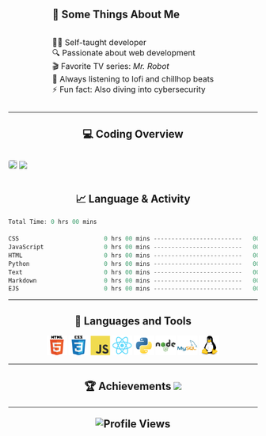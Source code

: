 <div style="display:grid; justify-content:center;">
<h2 align="left">👋 Some Things About Me</h2>
<p align="left" style="font-size:16px;">
  👨‍💻 Self-taught developer <br />
  🔍 Passionate about web development <br />
  🎬 Favorite TV series: <i>Mr. Robot</i> <br />
  🎵 Always listening to lofi and chillhop beats <br />
  ⚡ Fun fact: Also diving into cybersecurity
</p>
</div>

---

<h2 align="center">💻 Coding Overview</h2>
<div style="display:flex; gap:16px;">
  <p align="center">
    <img
      src="https://github-readme-stats.vercel.app/api?username=zeroex3c&show_icons=true&theme=graywhite&hide_border=true&custom_title=Coding+Overview&line_height=24&rank_icon=github"
      width=49%"
     style="border:0.5px solid silver; border-radius:4px;"
    />
   <img
    src="https://streak-stats.demolab.com?user=zeroex3c&theme=graywhite"
    width="49%"
    />
  </p>
</div>

<h2 align="center">📈 Language & Activity</h2>

``` rust
Total Time: 0 hrs 00 mins

CSS                        0 hrs 00 mins -------------------------   00.00 %
JavaScript                 0 hrs 00 mins -------------------------   00.00 %
HTML                       0 hrs 00 mins -------------------------   00.00 %
Python                     0 hrs 00 mins -------------------------   00.00 %
Text                       0 hrs 00 mins -------------------------   00.00 %
Markdown                   0 hrs 00 mins -------------------------   00.00 %
EJS                        0 hrs 00 mins -------------------------   00.00 %
```

---

<h2 align="center">🧰 Languages and Tools</h2>
<p align="center">
  <img src="https://raw.githubusercontent.com/devicons/devicon/master/icons/html5/html5-original-wordmark.svg" width="40" height="40" alt="HTML5"/>
  <img src="https://raw.githubusercontent.com/devicons/devicon/master/icons/css3/css3-original-wordmark.svg" width="40" height="40" alt="CSS3"/>
  <img src="https://raw.githubusercontent.com/devicons/devicon/master/icons/javascript/javascript-original.svg" width="40" height="40" alt="JavaScript"/>
  <img src="https://raw.githubusercontent.com/devicons/devicon/master/icons/react/react-original.svg" width="40" height="40" alt="React"/>
  <img src="https://raw.githubusercontent.com/devicons/devicon/master/icons/python/python-original.svg" width="40" height="40" alt="Python"/>
  <img src="https://raw.githubusercontent.com/devicons/devicon/master/icons/nodejs/nodejs-original-wordmark.svg" width="40" height="40" alt="Node.js"/>
  <img src="https://raw.githubusercontent.com/devicons/devicon/master/icons/mysql/mysql-original-wordmark.svg" width="40" height="40" alt="MySQL"/>
  <img src="https://raw.githubusercontent.com/devicons/devicon/master/icons/linux/linux-original.svg" width="40" height="40" alt="Linux"/>
</p>

---

<h2 align="center">🏆 Achievements</h2》
<p align="center">
  <img src="https://github-profile-trophy.vercel.app/?username=zeroex3c&theme=flat&margin-w=10&no-frame=true" />
</p>

---

<p align="center">
  <img src="https://komarev.com/ghpvc/?username=zeroex3c&style=flat-square&color=blue" alt="Profile Views" />
</p>
